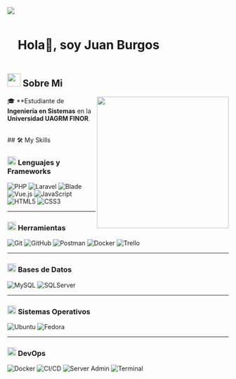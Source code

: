 <!--horizontal divider(gradiant)-->
<img src="https://user-images.githubusercontent.com/73097560/115834477-dbab4500-a447-11eb-908a-139a6edaec5c.gif">

<!--h1 without bottom border-->

<div id="user-content-toc">
  <ul align="left">
    <summary><h1 style="display: inline-block">Hola👋, soy Juan Burgos</h1></summary>
  </ul>
</div>


<!--About Me-->

## <picture><img src = "https://github.com/7oSkaaa/7oSkaaa/blob/main/Images/about_me.gif?raw=true" width = 30px></picture> Sobre Mi

<picture> <img align="right" src="https://media.giphy.com/media/SWoSkN6DxTszqIKEqv/giphy.gif" width = 300px></picture>
🎓 **Estudiante de **Ingeniería en Sistemas** en la **Universidad UAGRM FINOR**.  


<br>
## 🛠️ My Skills

### <picture> <img src="https://github.com/7oSkaaa/7oSkaaa/blob/main/Images/Programming_Languages.gif?raw=true" width=20px> </picture> Lenguajes y Frameworks  

![PHP](https://img.shields.io/badge/PHP-777BB4?style=flat-square&logo=PHP&logoColor=white)
![Laravel](https://img.shields.io/badge/Laravel-FF2D20?style=flat-square&logo=Laravel&logoColor=white)
![Blade](https://img.shields.io/badge/Blade-FF2D20?style=flat-square&logo=laravel&logoColor=white)
![Vue.js](https://img.shields.io/badge/Vue.js-4FC08D?style=flat-square&logo=Vue.js&logoColor=white)
![JavaScript](https://img.shields.io/badge/JavaScript-F7DF1E?style=flat-square&logo=JavaScript&logoColor=white)
![HTML5](https://img.shields.io/badge/HTML-E34F26?style=flat-square&logo=HTML5&logoColor=white)
![CSS3](https://img.shields.io/badge/CSS-1572B6?style=flat-square&logo=CSS3&logoColor=white)

---

### <picture> <img src="https://github.com/7oSkaaa/7oSkaaa/blob/main/Images/Software_Tools.gif?raw=true" width=20px> </picture> Herramientas  

![Git](https://img.shields.io/badge/Git-F05032?style=flat-square&logo=Git&logoColor=white)
![GitHub](https://img.shields.io/badge/GitHub-181717?style=flat-square&logo=GitHub&logoColor=white)
![Postman](https://img.shields.io/badge/Postman-FF6C37?style=flat-square&logo=Postman&logoColor=white)
![Docker](https://img.shields.io/badge/Docker-2496ED?style=flat-square&logo=Docker&logoColor=white)
![Trello](https://img.shields.io/badge/Trello-0052CC?style=flat-square&logo=Trello&logoColor=white)

---

### <picture> <img src="https://github.com/7oSkaaa/7oSkaaa/blob/main/Images/CP_PS.gif?raw=true" width=20px> </picture> Bases de Datos  

![MySQL](https://img.shields.io/badge/MySQL-4479A1?style=flat-square&logo=MySQL&logoColor=white)
![SQLServer](https://img.shields.io/badge/SQL_Server-CC2927?style=flat-square&logo=microsoftsqlserver&logoColor=white)

---

### <picture> <img src="https://github.com/7oSkaaa/7oSkaaa/blob/main/Images/OS.gif?raw=true" width=20px> </picture> Sistemas Operativos  

![Ubuntu](https://img.shields.io/badge/Ubuntu-E95420?style=flat-square&logo=Ubuntu&logoColor=white)
![Fedora](https://img.shields.io/badge/Fedora-294172?style=flat-square&logo=Fedora&logoColor=white)

---

### <picture> <img src="https://github.com/7oSkaaa/7oSkaaa/blob/main/Images/DevOps.gif?raw=true" width=20px> </picture> DevOps  

![Docker](https://img.shields.io/badge/Docker-2496ED?style=flat-square&logo=Docker&logoColor=white)
![CI/CD](https://img.shields.io/badge/CI%2FCD-2088FF?style=flat-square&logo=githubactions&logoColor=white)
![Server Admin](https://img.shields.io/badge/Server_Admin-555555?style=flat-square&logo=linux&logoColor=white)
![Terminal](https://img.shields.io/badge/Terminal-4D4D4D?style=flat-square&logo=gnometerminal&logoColor=white)


<br>


